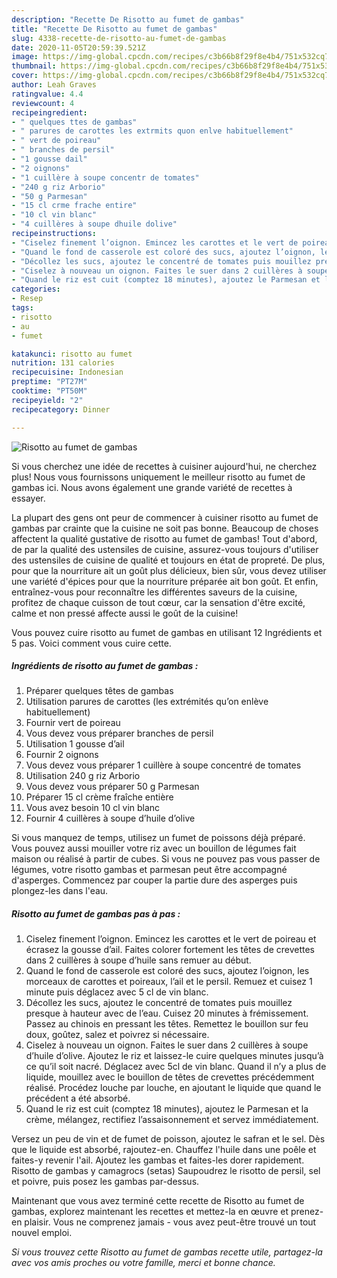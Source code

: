 ```yaml
---
description: "Recette De Risotto au fumet de gambas"
title: "Recette De Risotto au fumet de gambas"
slug: 4338-recette-de-risotto-au-fumet-de-gambas
date: 2020-11-05T20:59:39.521Z
image: https://img-global.cpcdn.com/recipes/c3b66b8f29f8e4b4/751x532cq70/risotto-au-fumet-de-gambas-photo-principale-de-la-recette.jpg
thumbnail: https://img-global.cpcdn.com/recipes/c3b66b8f29f8e4b4/751x532cq70/risotto-au-fumet-de-gambas-photo-principale-de-la-recette.jpg
cover: https://img-global.cpcdn.com/recipes/c3b66b8f29f8e4b4/751x532cq70/risotto-au-fumet-de-gambas-photo-principale-de-la-recette.jpg
author: Leah Graves
ratingvalue: 4.4
reviewcount: 4
recipeingredient:
- " quelques ttes de gambas"
- " parures de carottes les extrmits quon enlve habituellement"
- " vert de poireau"
- " branches de persil"
- "1 gousse dail"
- "2 oignons"
- "1 cuillère à soupe concentr de tomates"
- "240 g riz Arborio"
- "50 g Parmesan"
- "15 cl crme frache entire"
- "10 cl vin blanc"
- "4 cuillères à soupe dhuile dolive"
recipeinstructions:
- "Ciselez finement l’oignon. Emincez les carottes et le vert de poireau et écrasez la gousse d’ail. Faites colorer fortement les têtes de crevettes dans 2 cuillères à soupe d’huile sans remuer au début."
- "Quand le fond de casserole est coloré des sucs, ajoutez l’oignon, les morceaux de carottes et poireaux, l’ail et le persil. Remuez et cuisez 1 minute puis déglacez avec 5 cl de vin blanc."
- "Décollez les sucs, ajoutez le concentré de tomates puis mouillez presque à hauteur avec de l’eau. Cuisez 20 minutes à frémissement. Passez au chinois en pressant les têtes. Remettez le bouillon sur feu doux, goûtez, salez et poivrez si nécessaire."
- "Ciselez à nouveau un oignon. Faites le suer dans 2 cuillères à soupe d’huile d’olive. Ajoutez le riz et laissez-le cuire quelques minutes jusqu’à ce qu’il soit nacré. Déglacez avec 5cl de vin blanc. Quand il n’y a plus de liquide, mouillez avec le bouillon de têtes de crevettes précédemment réalisé. Procédez louche par louche, en ajoutant le liquide que quand le précédent a été absorbé."
- "Quand le riz est cuit (comptez 18 minutes), ajoutez le Parmesan et la crème, mélangez, rectifiez l’assaisonnement et servez immédiatement."
categories:
- Resep
tags:
- risotto
- au
- fumet

katakunci: risotto au fumet 
nutrition: 131 calories
recipecuisine: Indonesian
preptime: "PT27M"
cooktime: "PT50M"
recipeyield: "2"
recipecategory: Dinner

---
```



![Risotto au fumet de gambas](https://img-global.cpcdn.com/recipes/c3b66b8f29f8e4b4/751x532cq70/risotto-au-fumet-de-gambas-photo-principale-de-la-recette.jpg)

Si vous cherchez une idée de recettes à cuisiner aujourd'hui, ne cherchez plus! Nous vous fournissons uniquement le meilleur risotto au fumet de gambas ici. Nous avons également une grande variété de recettes à essayer.

La plupart des gens ont peur de commencer à cuisiner risotto au fumet de gambas par crainte que la cuisine ne soit pas bonne. Beaucoup de choses affectent la qualité gustative de risotto au fumet de gambas! Tout d'abord, de par la qualité des ustensiles de cuisine, assurez-vous toujours d'utiliser des ustensiles de cuisine de qualité et toujours en état de propreté. De plus, pour que la nourriture ait un goût plus délicieux, bien sûr, vous devez utiliser une variété d'épices pour que la nourriture préparée ait bon goût. Et enfin, entraînez-vous pour reconnaître les différentes saveurs de la cuisine, profitez de chaque cuisson de tout cœur, car la sensation d'être excité, calme et non pressé affecte aussi le goût de la cuisine!

<!--inarticleads1-->

Vous pouvez cuire risotto au fumet de gambas en utilisant 12 Ingrédients et 5 pas. Voici comment vous cuire cette.

##### Ingrédients de risotto au fumet de gambas :

1. Préparer  quelques têtes de gambas
1. Utilisation  parures de carottes (les extrémités qu’on enlève habituellement)
1. Fournir  vert de poireau
1. Vous devez vous préparer  branches de persil
1. Utilisation 1 gousse d’ail
1. Fournir 2 oignons
1. Vous devez vous préparer 1 cuillère à soupe concentré de tomates
1. Utilisation 240 g riz Arborio
1. Vous devez vous préparer 50 g Parmesan
1. Préparer 15 cl crème fraîche entière
1. Vous avez besoin 10 cl vin blanc
1. Fournir 4 cuillères à soupe d’huile d’olive


Si vous manquez de temps, utilisez un fumet de poissons déjà préparé. Vous pouvez aussi mouiller votre riz avec un bouillon de légumes fait maison ou réalisé à partir de cubes. Si vous ne pouvez pas vous passer de légumes, votre risotto gambas et parmesan peut être accompagné d&#39;asperges. Commencez par couper la partie dure des asperges puis plongez-les dans l&#39;eau. 

<!--inarticleads2-->

##### Risotto au fumet de gambas pas à pas :

1. Ciselez finement l’oignon. Emincez les carottes et le vert de poireau et écrasez la gousse d’ail. Faites colorer fortement les têtes de crevettes dans 2 cuillères à soupe d’huile sans remuer au début.
1. Quand le fond de casserole est coloré des sucs, ajoutez l’oignon, les morceaux de carottes et poireaux, l’ail et le persil. Remuez et cuisez 1 minute puis déglacez avec 5 cl de vin blanc.
1. Décollez les sucs, ajoutez le concentré de tomates puis mouillez presque à hauteur avec de l’eau. Cuisez 20 minutes à frémissement. Passez au chinois en pressant les têtes. Remettez le bouillon sur feu doux, goûtez, salez et poivrez si nécessaire.
1. Ciselez à nouveau un oignon. Faites le suer dans 2 cuillères à soupe d’huile d’olive. Ajoutez le riz et laissez-le cuire quelques minutes jusqu’à ce qu’il soit nacré. Déglacez avec 5cl de vin blanc. Quand il n’y a plus de liquide, mouillez avec le bouillon de têtes de crevettes précédemment réalisé. Procédez louche par louche, en ajoutant le liquide que quand le précédent a été absorbé.
1. Quand le riz est cuit (comptez 18 minutes), ajoutez le Parmesan et la crème, mélangez, rectifiez l’assaisonnement et servez immédiatement.


Versez un peu de vin et de fumet de poisson, ajoutez le safran et le sel. Dès que le liquide est absorbé, rajoutez-en. Chauffez l&#39;huile dans une poêle et faites-y revenir l&#39;ail. Ajoutez les gambas et faites-les dorer rapidement. Risotto de gambas y camagrocs (setas) Saupoudrez le risotto de persil, sel et poivre, puis posez les gambas par-dessus. 

<!--inarticleads1-->

<p>
Maintenant que vous avez terminé cette recette de Risotto au fumet de gambas, explorez maintenant les recettes et mettez-la en œuvre et prenez-en plaisir. Vous ne comprenez jamais - vous avez peut-être trouvé un tout nouvel emploi.
</p>

<p>
<i>Si vous trouvez cette Risotto au fumet de gambas recette utile, partagez-la avec vos amis proches ou votre famille, merci et bonne chance.</i>
</p>
